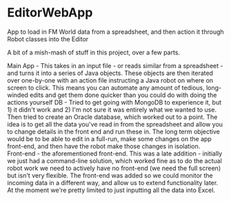 # EditorWebApp
App to load in FM World data from a spreadsheet, and then action it through Robot classes into the Editor

A bit of a mish-mash of stuff in this project, over a few parts.

Main App - This takes in an input file - or reads similar from a spreadsheet - and turns it into a series of Java objects.  These objects are then iterated over one-by-one with an action file instructing a Java robot on where on screen to click.  This means you can automate any amount of tedious, long-winded edits and get them done quicker than you could do with doing the actions yourself
DB - Tried to get going with MongoDB to experience it, but 1) it didn't work and 2) I'm not sure it was entirely what we wanted to use.  Then tried to create an Oracle database, which worked out to a point.  The idea is to get all the data you've read in from the spreadsheet and allow you to change details in the front end and run these in.  The long term objective would be to be able to edit in a full-run, make some changes on the app front-end, and then have the robot make those changes in isolation.  
Front-end - the aforementioned front-end.  This was a late addition - initially we just had a command-line solution, which worked fine as to do the actual robot work we need to actively  have no front-end (we need the full screen) but isn't very flexible.  The front-end was added so we could monitor the incoming data in a different way, and allow us to extend functionality later.  At the moment we're pretty limited to just inputting all the data into Excel.
